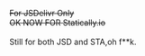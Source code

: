 ~~For JSDelivr Only~~
<br>~~OK NOW FOR Statically.io~~</br>
<br>Still for both JSD and STA,oh f**k.</br>
